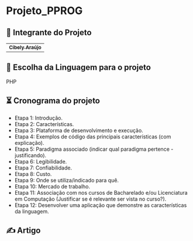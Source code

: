 # Projeto_PPROG

## 🤝 Integrante do Projeto
  <table>
  <tr>
    <td align="center">
      <a href="https://github.com/belyaraujo">
        <sub>
          <b>Cibely Araújo</b>
        </sub>
      </a>
    </td>
</table>

## 📝 Escolha da Linguagem para o projeto
 PHP
 
## ⏳ Cronograma do projeto 
* Etapa 1: Introdução.
* Etapa 2: Características.
* Etapa 3: Plataforma de desenvolvimento e execução.
* Etapa 4: Exemplos de código das principais características (com explicação).
* Etapa 5: Paradigma associado (indicar qual paradigma pertence - justificando).
* Etapa 6: Legibilidade.
* Etapa 7: Confiabilidade.
* Etapa 8: Custo.
* Etapa 9: Onde se utiliza/indicado para quê.
* Etapa 10: Mercado de trabalho.
* Etapa 11: Associação com nos cursos de Bacharelado e/ou Licenciatura em Computação (Justificar se é relevante ser vista no curso?).
* Etapa 12: Desenvolver uma aplicação que demonstre as características da linguagem.

## ✍ Artigo

